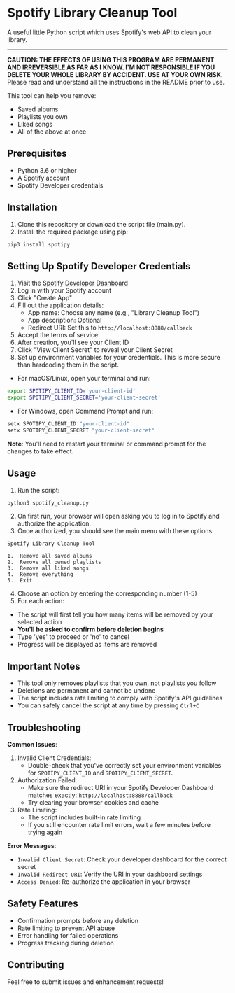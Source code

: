 # Spotify Library Cleanup Tool

A useful little Python script which uses Spotify's web API to clean your library.

---

**CAUTION: THE EFFECTS OF USING THIS PROGRAM ARE PERMANENT AND IRREVERSIBLE AS FAR AS I KNOW. I'M NOT RESPONSIBLE IF YOU DELETE YOUR WHOLE LIBRARY BY ACCIDENT. USE AT YOUR OWN RISK.** Please read and understand all the instructions in the README prior to use.

This tool can help you remove:

- Saved albums
- Playlists you own
- Liked songs
- All of the above at once

## Prerequisites

- Python 3.6 or higher
- A Spotify account
- Spotify Developer credentials

## Installation

1. Clone this repository or download the script file (main.py).
2. Install the required package using pip:

```Bash
pip3 install spotipy
```

## Setting Up Spotify Developer Credentials

1. Visit the [Spotify Developer Dashboard](https://developer.spotify.com/dashboard)
2. Log in with your Spotify account
3. Click "Create App"
4. Fill out the application details:
   - App name: Choose any name (e.g., "Library Cleanup Tool")
   - App description: Optional
   - Redirect URI: Set this to `http://localhost:8888/callback`
5. Accept the terms of service
6. After creation, you'll see your Client ID
7. Click "View Client Secret" to reveal your Client Secret
8. Set up environment variables for your credentials. This is more secure than hardcoding them in the script.

- For macOS/Linux, open your terminal and run:

```Bash
export SPOTIPY_CLIENT_ID='your-client-id'
export SPOTIPY_CLIENT_SECRET='your-client-secret'
```

- For Windows, open Command Prompt and run:

```Bash
setx SPOTIPY_CLIENT_ID "your-client-id"
setx SPOTIPY_CLIENT_SECRET "your-client-secret"
```

**Note**: You'll need to restart your terminal or command prompt for the changes to take effect.

## Usage

1. Run the script:

```Bash
python3 spotify_cleanup.py
```

2. On first run, your browser will open asking you to log in to Spotify and authorize the application.
3. Once authorized, you should see the main menu with these options:

```
Spotify Library Cleanup Tool

1.  Remove all saved albums
2.  Remove all owned playlists
3.  Remove all liked songs
4.  Remove everything
5.  Exit
```

4. Choose an option by entering the corresponding number (1-5)
5. For each action:

- The script will first tell you how many items will be removed by your selected action
- **You'll be asked to confirm before deletion begins**
- Type 'yes' to proceed or 'no' to cancel
- Progress will be displayed as items are removed

## Important Notes

- This tool only removes playlists that you own, not playlists you follow
- Deletions are permanent and cannot be undone
- The script includes rate limiting to comply with Spotify's API guidelines
- You can safely cancel the script at any time by pressing `Ctrl+C`

## Troubleshooting

**Common Issues**:

1.  Invalid Client Credentials:
    - Double-check that you've correctly set your environment variables for `SPOTIPY_CLIENT_ID` and `SPOTIPY_CLIENT_SECRET`.
2.  Authorization Failed:
    - Make sure the redirect URI in your Spotify Developer Dashboard matches exactly: `http://localhost:8888/callback`
    - Try clearing your browser cookies and cache
3.  Rate Limiting:
    - The script includes built-in rate limiting
    - If you still encounter rate limit errors, wait a few minutes before trying again

**Error Messages**:

- `Invalid Client Secret`: Check your developer dashboard for the correct secret
- `Invalid Redirect URI`: Verify the URI in your dashboard settings
- `Access Denied`: Re-authorize the application in your browser

## Safety Features

- Confirmation prompts before any deletion
- Rate limiting to prevent API abuse
- Error handling for failed operations
- Progress tracking during deletion

## Contributing

Feel free to submit issues and enhancement requests!
